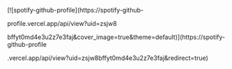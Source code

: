 [![spotify-github-profile](https://spotify-github-

profile.vercel.app/api/view?uid=zsjw8


bffyt0md4e3u2z7e3faj&cover_image=true&theme=default)](https://spotify-github-profile


.vercel.app/api/view?uid=zsjw8bffyt0md4e3u2z7e3faj&redirect=true)
